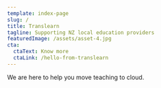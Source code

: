 ```yaml
---
template: index-page
slug: /
title: Translearn
tagline: Supporting NZ local education providers
featuredImage: /assets/asset-4.jpg
cta:
  ctaText: Know more
  ctaLink: /hello-from-translearn
---
```

We are here to help you move teaching to cloud.